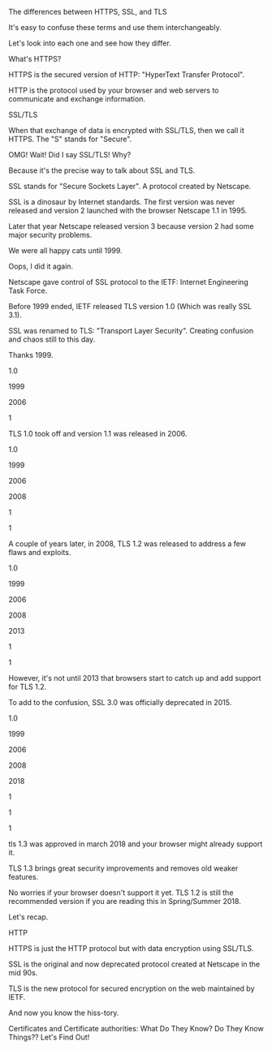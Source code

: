 
The differences between HTTPS, SSL, and TLS


It's easy to confuse these terms and use them interchangeably.


Let's look into each one and see how they differ.


What's HTTPS?


HTTPS is the secured version of HTTP: "HyperText Transfer Protocol".


HTTP is the protocol used by your browser and web servers to communicate and exchange information.




SSL/TLS


When that exchange of data is encrypted with SSL/TLS, then we call it HTTPS. The "S" stands for "Secure".


OMG! Wait! Did I say SSL/TLS! Why?


Because it's the precise way to talk about SSL and TLS.


SSL stands for "Secure Sockets Layer". A protocol created by Netscape.


SSL is a dinosaur by Internet standards. The first version was never released and version 2 launched with the browser Netscape 1.1 in 1995.


Later that year Netscape released version 3 because version 2 had some major security problems.


We were all happy cats until 1999. 


Oops, I did it again.


Netscape gave control of SSL protocol to the IETF: Internet Engineering Task Force.


Before 1999 ended, IETF released TLS version 1.0 (Which was really SSL 3.1).


SSL was renamed to TLS: "Transport Layer Security". Creating confusion and chaos still to this day.


Thanks 1999.


1.0


1999


2006


1


TLS 1.0 took off and version 1.1 was released in 2006.


1.0


1999


2006


2008


1


1


A couple of years later, in 2008, TLS 1.2 was released to address a few flaws and exploits.


1.0


1999


2006


2008


2013


1


1


However, it's not until 2013 that browsers start to catch up and add support for TLS 1.2.


To add to the confusion, SSL 3.0 was officially deprecated in 2015.


1.0


1999


2006


2008


2018


1


1


1


tls 1.3 was approved in march 2018 and your browser might already support it. 


TLS 1.3 brings great security improvements and removes old weaker features.


No worries if your browser doesn't support it yet. TLS 1.2 is still the recommended version if you are reading this in Spring/Summer 2018.


Let's recap.


HTTP


HTTPS is just the HTTP protocol but with data encryption using SSL/TLS.


SSL is the original and now deprecated protocol created at Netscape in the mid 90s.


TLS is the new protocol for secured encryption on the web maintained by IETF.


And now you know the hiss-tory.


Certificates and Certificate authorities: What Do They Know? Do They Know Things?? Let's Find Out!
